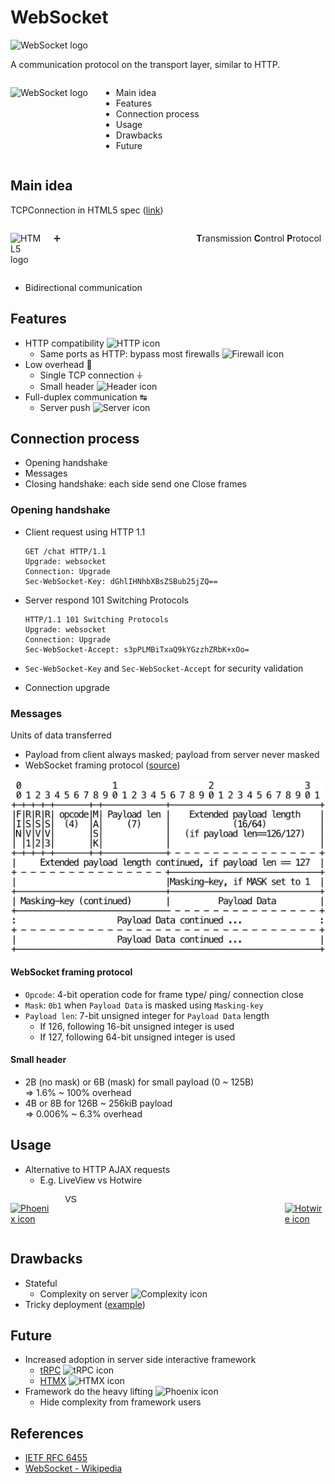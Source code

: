 <!-- slide -->
# WebSocket

![WebSocket logo](https://seeklogo.com/images/W/websocket-logo-91B815D333-seeklogo.com.png)

A communication protocol on the transport layer, similar to HTTP.

<!-- slide -->
<div class="columns">

![WebSocket logo](https://seeklogo.com/images/W/websocket-logo-91B815D333-seeklogo.com.png)

- Main idea
- Features
- Connection process
- Usage
- Drawbacks
- Future

</div>

<!-- slide -->
## Main idea

TCPConnection in HTML5 spec
([link](https://www.w3.org/TR/2008/WD-html5-20080610/comms.html#tcp-connections))

<div class="columns">

![HTML5 logo](https://upload.wikimedia.org/wikipedia/commons/thumb/3/38/HTML5_Badge.svg/2048px-HTML5_Badge.svg.png)

<div class="flex-vert-center">

➕
</div>

<div class="flex-vert-center">

**T**ransmission **C**ontrol **P**rotocol
</div>
</div>

- <!-- .fragment -->Bidirectional communication

<!-- slide -->
## Features

- <!-- .fragment -->
    HTTP compatibility
    ![HTTP icon](https://pic.onlinewebfonts.com/svg/img_139564.png)
    - Same ports as HTTP: bypass most firewalls
    ![Firewall icon](https://i0.wp.com/pureinfotech.com/wp-content/uploads/2010/09/win-firewall-1.png)
- <!-- .fragment -->Low overhead 🐁
    - Single TCP connection <span class="plain">⏚</span>
    - Small header
        ![Header icon](https://static.thenounproject.com/png/4154773-200.png)
- <!-- .fragment -->Full-duplex communication ↹
    - Server push
        ![Server icon](https://encrypted-tbn0.gstatic.com/images?q=tbn:ANd9GcS7wjfXk0meiC25dJ8vRU7d-4_Da8RXauk40g&usqp=CAU)

<!-- slide -->
## Connection process

- Opening handshake
- Messages
- Closing handshake: each side send one Close frames

<!-- slide -->
### Opening handshake

- <!-- .fragment -->Client request using HTTP 1.1

    ```http
    GET /chat HTTP/1.1
    Upgrade: websocket
    Connection: Upgrade
    Sec-WebSocket-Key: dGhlIHNhbXBsZSBub25jZQ==
    ```

<!-- slide -->
- Server respond 101 Switching Protocols

    ```http
    HTTP/1.1 101 Switching Protocols
    Upgrade: websocket
    Connection: Upgrade
    Sec-WebSocket-Accept: s3pPLMBiTxaQ9kYGzzhZRbK+xOo=
    ```

- <!-- .fragment -->
    `Sec-WebSocket-Key` and `Sec-WebSocket-Accept` for security validation

- <!-- .fragment -->Connection upgrade

<!-- slide -->
### Messages

Units of data transferred

- <!-- .fragment -->Payload from client always masked;
    payload from server never masked
- <!-- .fragment -->
    WebSocket framing protocol
    ([source](https://www.rfc-editor.org/rfc/rfc6455#section-5.2))

<!-- slide -->
![Frameing protocol](websocket_frame.png)

<!-- slide -->
#### WebSocket framing protocol

- <!-- .fragment -->
    `Opcode`: 4-bit operation code for frame type/ ping/ connection close
- <!-- .fragment -->
    `Mask`: `0b1` when `Payload Data` is masked using `Masking-key`
- <!-- .fragment -->
    `Payload len`: 7-bit unsigned integer for `Payload Data` length
    - <!-- .fragment -->If 126, following 16-bit unsigned integer is used
    - <!-- .fragment -->If 127, following 64-bit unsigned integer is used

<!-- slide -->
#### Small header

- <!-- .fragment -->
    2B (no mask) or 6B (mask) for small payload (0 ~ 125B)\
    ⇒ 1.6% ~ 100% overhead
- <!-- .fragment -->
    4B or 8B for 126B ~ 256kiB payload\
    ⇒ 0.006% ~ 6.3% overhead

<!-- slide -->
## Usage

- <!-- .fragment -->Alternative to HTTP AJAX requests
    - E.g. LiveView vs Hotwire

<div class="columns fragment">

[![Phoenix icon](https://static-00.iconduck.com/assets.00/phoenix-icon-512x350-fqz59vyh.png)](http://localhost:4000/dashboard/home)

<div class="flex-vert-center">
<span class="plain">VS</span>
</div>

[![Hotwire icon](https://callmarx.dev/assets/svg/hotwire-turbo.svg)](http://127.0.0.1:3000/posts/3)
</div>

<!-- slide -->
## Drawbacks

- <!-- .fragment -->Stateful
    - Complexity on server
        ![Complexity icon](https://encrypted-tbn0.gstatic.com/images?q=tbn:ANd9GcSfMcTeumZPIMadVWToLsQLPnFX_sf7m_qMoA&usqp=CAU)
- <!-- .fragment -->Tricky deployment
    ([example](https://www.reddit.com/r/django/comments/10q78lz/comment/j7ldxna/?utm_source=share&utm_medium=web2x&context=3))

<!-- slide -->
## Future

- <!-- .fragment -->Increased adoption in server side interactive framework
    - [tRPC](https://trpc.io/docs/subscriptions)
        ![tRPC icon](https://avatars.githubusercontent.com/u/78011399)
    - [HTMX](https://htmx.org/docs/#websockets-and-sse)
        ![HTMX icon](https://styles.redditmedia.com/t5_2u59z4/styles/communityIcon_3wi5tbhd61181.png)
- <!-- .fragment -->Framework do the heavy lifting
    ![Phoenix icon](https://static-00.iconduck.com/assets.00/phoenix-icon-512x350-fqz59vyh.png)
    - Hide complexity from framework users

<!-- slide -->
## References

- [IETF RFC 6455](https://www.rfc-editor.org/rfc/rfc6455)
- [WebSocket - Wikipedia](https://en.wikipedia.org/wiki/WebSocket)

<style>
.columns {
    display: grid;
    gap: 2rem;
    grid-auto-flow: column;
}

.flex-vert-center {
    display: flex;
    flex-direction: column;
    height: 100%;
    width: 100%;
    justify-content: center;
}

.line-height-1 {
    line-height: 1;
}

.plain {
    font-family: Arial;
}

.reveal pre {
    width: 100%;
}

.reveal img {
    margin: 0 0;
}

.reveal li > img {
    height: 35px;
}
</style>

